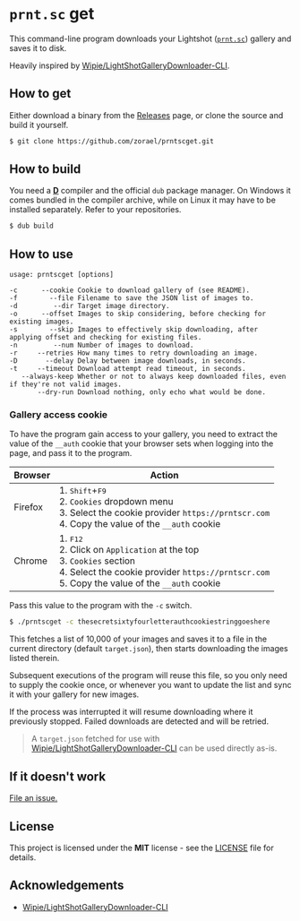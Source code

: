 # `prnt.sc` get

This command-line program downloads your Lightshot ([`prnt.sc`](https://prnt.scr)) gallery and saves it to disk.

Heavily inspired by [Wipie/LightShotGalleryDownloader-CLI](https://github.com/Wipie/LightShotGalleryDownloader-CLI).

## How to get

Either download a binary from the [Releases](https://github.com/zorael/prntscget/releases) page, or clone the source and build it yourself.

```sh
$ git clone https://github.com/zorael/prntscget.git
```

## How to build

You need a [**D**](https://dlang.org) compiler and the official `dub` package manager. On Windows it comes bundled in the compiler archive, while on Linux it may have to be installed separately. Refer to your repositories.

```sh
$ dub build
```

## How to use

```
usage: prntscget [options]

-c      --cookie Cookie to download gallery of (see README).
-f        --file Filename to save the JSON list of images to.
-d         --dir Target image directory.
-o      --offset Images to skip considering, before checking for existing images.
-s        --skip Images to effectively skip downloading, after applying offset and checking for existing files.
-n         --num Number of images to download.
-r     --retries How many times to retry downloading an image.
-D       --delay Delay between image downloads, in seconds.
-t     --timeout Download attempt read timeout, in seconds.
   --always-keep Whether or not to always keep downloaded files, even if they're not valid images.
       --dry-run Download nothing, only echo what would be done.
```

### Gallery access cookie

To have the program gain access to your gallery, you need to extract the value of the `__auth` cookie that your browser sets when logging into the page, and pass it to the program.

| Browser | Action |
|---------|--------|
|Firefox|1. <kbd>Shift</kbd>+<kbd>F9</kbd><br>2. `Cookies` dropdown menu<br>3. Select the cookie provider `https://prntscr.com`<br>4. Copy the value of the `__auth` cookie|
|Chrome|1. <kbd>F12</kbd><br>2. Click on `Application` at the top<br>3. `Cookies` section<br>4. Select the cookie provider `https://prntscr.com`<br>5. Copy the value of the `__auth` cookie|

Pass this value to the program with the `-c` switch.

```sh
$ ./prntscget -c thesecretsixtyfourletterauthcookiestringgoeshere
```

This fetches a list of 10,000 of your images and saves it to a file in the current directory (default `target.json`), then starts downloading the images listed therein.

Subsequent executions of the program will reuse this file, so you only need to supply the cookie once, or whenever you want to update the list and sync it with your gallery for new images.

If the process was interrupted it will resume downloading where it previously stopped. Failed downloads are detected and will be retried.

> A `target.json` fetched for use with [Wipie/LightShotGalleryDownloader-CLI](https://github.com/Wipie/LightShotGalleryDownloader-CLI) can be used directly as-is.

## If it doesn't work

[File an issue.](https://github.com/zorael/prntscget/issues/new)

## License

This project is licensed under the **MIT** license - see the [LICENSE](LICENSE) file for details.

## Acknowledgements

* [Wipie/LightShotGalleryDownloader-CLI](https://github.com/Wipie/LightShotGalleryDownloader-CLI)
